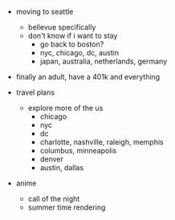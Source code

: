 - moving to seattle
    - bellevue specifically
    - don't know if i want to stay
        - go back to boston?
        - nyc, chicago, dc, austin
        - japan, australia, netherlands, germany

- finally an adult, have a 401k and everything

- travel plans
    - explore more of the us
        - chicago
        - nyc
        - dc
        - charlotte, nashville, raleigh, memphis
        - columbus, minneapolis
        - denver
        - austin, dallas

- anime
    - call of the night
    - summer time rendering
